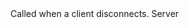 <function name="HolyLib:OnClientDisconnect" parent="" type="hook">
	<description>
		Called when a client disconnects.
		<added version="0.7"></added>
	</description>
	<realm>Server</realm>
	<args>
		<arg name="client" type="CGameClient"></arg>
	</args>
</function>